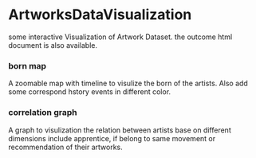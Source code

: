 # ArtworksDataVisualization
some interactive Visualization of Artwork Dataset. the outcome html document is also available.
### born map
A zoomable map with timeline to visulize the born of the artists. Also add some correspond hstory events in different color.
### correlation graph
A graph to visulization the relation between artists base on different dimensions include apprentice, if belong to same movement or recommendation of their artworks.
